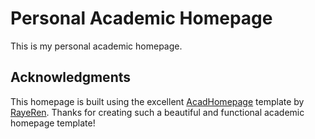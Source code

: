 
# Personal Academic Homepage

This is my personal academic homepage.

## Acknowledgments

This homepage is built using the excellent [AcadHomepage](https://github.com/RayeRen/acad-homepage.github.io) template by [RayeRen](https://github.com/RayeRen). Thanks for creating such a beautiful and functional academic homepage template!